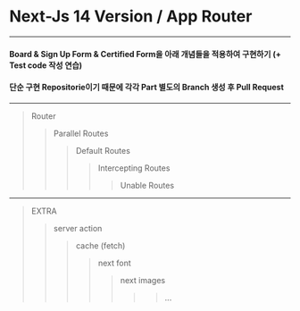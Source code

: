 # Next-Js 14 Version / App Router

---

#### Board & Sign Up Form & Certified Form을 아래 개념들을 적용하여 구현하기 (+ Test code 작성 연습)

#### 단순 구현 Repositorie이기 때문에 각각 Part 별도의 Branch 생성 후 Pull Request

---

> Router
>
> > Parallel Routes
> >
> > > Default Routes
> > >
> > > > Intercepting Routes
> > > >
> > > > > Unable Routes

---

> EXTRA
>
> > server action
> >
> > > cache (fetch)
> > >
> > > > next font
> > > >
> > > > > next images
> > > > >
> > > > > > > ...
